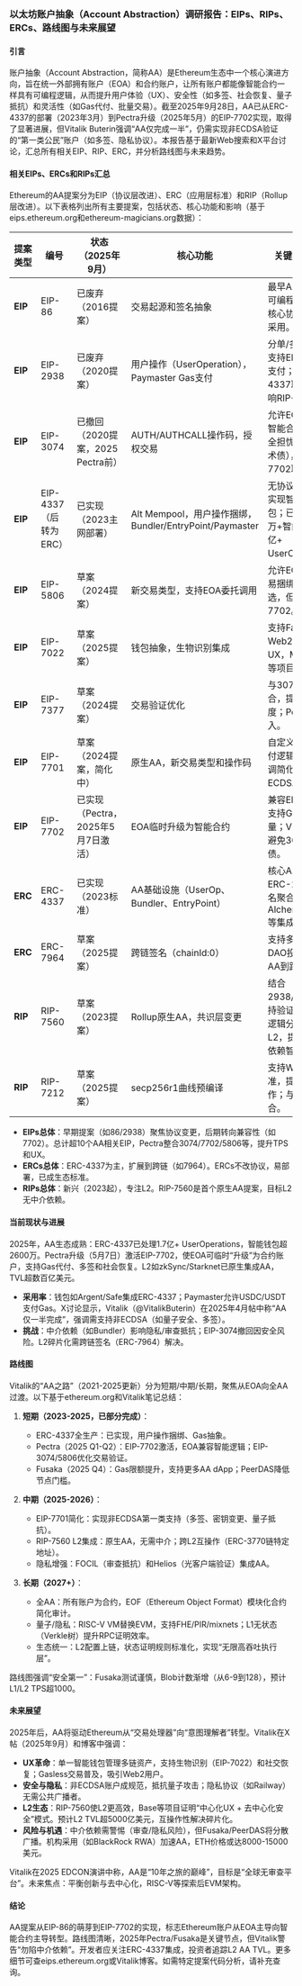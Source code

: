 ### 以太坊账户抽象（Account Abstraction）调研报告：EIPs、RIPs、ERCs、路线图与未来展望

#### 引言
账户抽象（Account Abstraction，简称AA）是Ethereum生态中一个核心演进方向，旨在统一外部拥有账户（EOA）和合约账户，让所有账户都能像智能合约一样具有可编程逻辑，从而提升用户体验（UX）、安全性（如多签、社会恢复、量子抵抗）和灵活性（如Gas代付、批量交易）。截至2025年9月28日，AA已从ERC-4337的部署（2023年3月）到Pectra升级（2025年5月）的EIP-7702实现，取得了显著进展，但Vitalik Buterin强调“AA仅完成一半”，仍需实现非ECDSA验证的“第一类公民”账户（如多签、隐私协议）。本报告基于最新Web搜索和X平台讨论，汇总所有相关EIP、RIP、ERC，并分析路线图与未来趋势。

#### 相关EIPs、ERCs和RIPs汇总
Ethereum的AA提案分为EIP（协议层改进）、ERC（应用层标准）和RIP（Rollup层改进）。以下表格列出所有主要提案，包括状态、核心功能和影响（基于eips.ethereum.org和ethereum-magicians.org数据）：

| 提案类型 | 编号 | 状态（2025年9月） | 核心功能 | 关键影响与备注 |
|----------|------|-------------------|----------|---------------|
| **EIP** | EIP-86 | 已废弃（2016提案） | 交易起源和签名抽象 | 最早AA尝试，引入可编程验证，但需核心协议变更，未采用。 |
| **EIP** | EIP-2938 | 已废弃（2020提案） | 用户操作（UserOperation），Paymaster Gas支付 | 分单/多租户AA，支持ERC-20 Gas支付；被ERC-4337取代，但影响RIP-7560。 |
| **EIP** | EIP-3074 | 已撤回（2020提案，2025 Pectra前） | AUTH/AUTHCALL操作码，授权交易 | 允许EOA临时委托智能合约执行；安全担忧高（潜在技术债），被EIP-7702取代。 |
| **EIP** | EIP-4337（后转为ERC） | 已实现（2023主网部署） | Alt Mempool，用户操作捆绑，Bundler/EntryPoint/Paymaster | 无协议变更的AA，实现智能合约钱包；已创建2600万+智能钱包，1.7亿+ UserOperations。 |
| **EIP** | EIP-5806 | 草案（2024提案） | 新交易类型，支持EOA委托调用 | 允许EOA执行多交易捆绑；Pectra候选，但优先级低于7702。 |
| **EIP** | EIP-7022 | 草案（2025提案） | 钱包抽象，生物识别集成 | 支持Face ID等Web2身份；提升UX，Magic Labs等项目追踪。 |
| **EIP** | EIP-7377 | 草案（2024提案） | 交易验证优化 | 与3074/5806结合，提升AA交易速度；Pectra部分纳入。 |
| **EIP** | EIP-7701 | 草案（2024提案，简化中） | 原生AA，新交易类型和操作码 | 自定义验证/Gas支付逻辑；Vitalik强调简化以支持非ECDSA账户。 |
| **EIP** | EIP-7702 | 已实现（Pectra，2025年5月7日激活） | EOA临时升级为智能合约 | 兼容ERC-4337，支持Gas抽象/批量；Vitalik主导，避免3074技术债。 |
| **ERC** | ERC-4337 | 已实现（2023标准） | AA基础设施（UserOp、Bundler、EntryPoint） | 核心AA标准，支持ERC-20 Gas、签名聚合；Alchemy/StackUp等集成。 |
| **ERC** | ERC-7964 | 草案（2025提案） | 跨链签名（chainId:0） | 支持多链意图、DAO投票；扩展AA到跨链。 |
| **RIP** | RIP-7560 | 草案（2023提案） | Rollup原生AA，共识层变更 | 结合2938/4337，支持验证/执行/后置逻辑分离；针对L2，提升效率而非依赖智能合约。 |
| **RIP** | RIP-7212 | 草案（2025提案） | secp256r1曲线预编译 | 支持Web2安全标准，提升AA加密操作；与7560结合。 |

- **EIPs总体**：早期提案（如86/2938）聚焦协议变更，后期转向兼容性（如7702）。总计超10个AA相关EIP，Pectra整合3074/7702/5806等，提升TPS和UX。
- **ERCs总体**：ERC-4337为主，扩展到跨链（如7964）。ERCs不改协议，易部署，已成生态标准。
- **RIPs总体**：新兴（2023起），专注L2。RIP-7560是首个原生AA提案，目标L2无中介依赖。

#### 当前现状与进展
2025年，AA生态成熟：ERC-4337已处理1.7亿+ UserOperations，智能钱包超2600万。Pectra升级（5月7日）激活EIP-7702，使EOA可临时“升级”为合约账户，支持Gas代付、多签和社会恢复。L2如zkSync/Starknet已原生集成AA，TVL超数百亿美元。

- **采用率**：钱包如Argent/Safe集成ERC-4337；Paymaster允许USDC/USDT支付Gas。X讨论显示，Vitalik（@VitalikButerin）在2025年4月帖中称“AA仅一半完成”，强调需支持非ECDSA（如量子安全、多签）。
- **挑战**：中介依赖（如Bundler）影响隐私/审查抵抗；EIP-3074撤回因安全风险。L2碎片化需跨链签名（ERC-7964）解决。

#### 路线图
Vitalik的“AA之路”（2021-2025更新）分为短期/中期/长期，聚焦从EOA向全AA过渡。以下基于ethereum.org和Vitalik笔记总结：

1. **短期（2023-2025，已部分完成）**：
   - ERC-4337全生产：已实现，用户操作捆绑、Gas抽象。
   - Pectra（2025 Q1-Q2）：EIP-7702激活，EOA兼容智能逻辑；EIP-3074/5806优化交易验证。
   - Fusaka（2025 Q4）：Gas限额提升，支持更多AA dApp；PeerDAS降低节点门槛。

2. **中期（2025-2026）**：
   - EIP-7701简化：实现非ECDSA第一类支持（多签、密钥变更、量子抵抗）。
   - RIP-7560 L2集成：原生AA，无需中介；跨L2互操作（ERC-3770链特定地址）。
   - 隐私增强：FOCIL（审查抵抗）和Helios（光客户端验证）集成AA。

3. **长期（2027+）**：
   - 全AA：所有账户为合约，EOF（Ethereum Object Format）模块化合约简化审计。
   - 量子/隐私：RISC-V VM替换EVM，支持FHE/PIR/mixnets；L1无状态（Verkle树）提升RPC证明效率。
   - 生态统一：L2配置上链，状态证明规则标准化，实现“无限高吞吐执行层”。

路线图强调“安全第一”：Fusaka测试谨慎，Blob计数渐增（从6-9到128），预计L1/L2 TPS超1000。

#### 未来展望
2025年后，AA将驱动Ethereum从“交易处理器”向“意图理解者”转型。Vitalik在X帖（2025年9月）和博客中强调：
- **UX革命**：单一智能钱包管理多链资产，支持生物识别（EIP-7022）和社交恢复；Gasless交易普及，吸引Web2用户。
- **安全与隐私**：非ECDSA账户成规范，抵抗量子攻击；隐私协议（如Railway）无需公共广播者。
- **L2生态**：RIP-7560使L2更高效，Base等项目证明“中心化UX + 去中心化安全”模式。预计L2 TVL超5000亿美元，互操作性解决碎片化。
- **风险与机遇**：中介依赖需警惕（审查/隐私风险），但Fusaka/PeerDAS将分散广播。机构采用（如BlackRock RWA）加速AA，ETH价格或达8000-15000美元。

Vitalik在2025 EDCON演讲中称，AA是“10年之旅的巅峰”，目标是“全球无审查平台”。未来焦点：平衡创新与去中心化，RISC-V等探索后EVM架构。

#### 结论
AA提案从EIP-86的萌芽到EIP-7702的实现，标志Ethereum账户从EOA主导向智能合约主导转型。路线图清晰，2025年Pectra/Fusaka是关键节点，但Vitalik警告“勿陷中介依赖”。开发者应关注ERC-4337集成，投资者追踪L2 AA TVL。更多细节可查eips.ethereum.org或Vitalik博客。如需特定提案代码分析，请补充查询。
